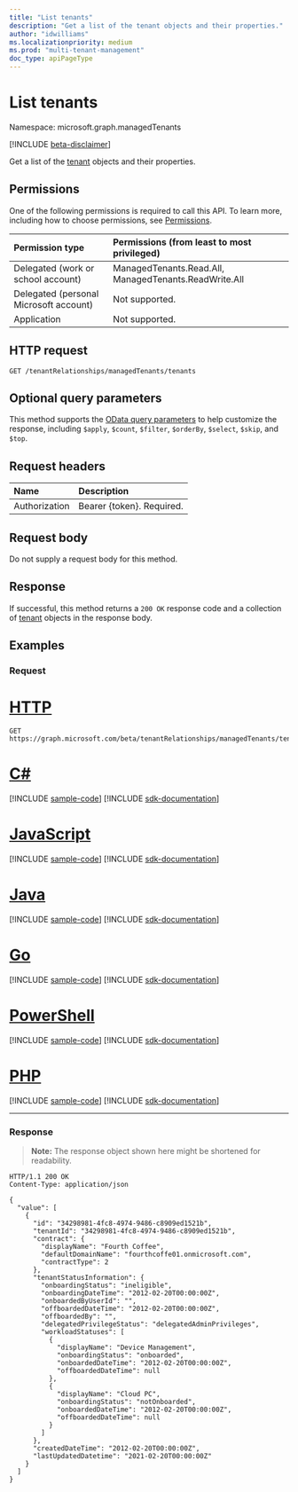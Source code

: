 ```yaml
---
title: "List tenants"
description: "Get a list of the tenant objects and their properties."
author: "idwilliams"
ms.localizationpriority: medium
ms.prod: "multi-tenant-management"
doc_type: apiPageType
---
```


# List tenants
Namespace: microsoft.graph.managedTenants

[!INCLUDE [beta-disclaimer](../../includes/beta-disclaimer.md)]

Get a list of the [tenant](../resources/managedtenants-tenant.md) objects and their properties.

## Permissions
One of the following permissions is required to call this API. To learn more, including how to choose permissions, see [Permissions](/graph/permissions-reference).

|Permission type|Permissions (from least to most privileged)|
|:---|:---|
|Delegated (work or school account)|ManagedTenants.Read.All, ManagedTenants.ReadWrite.All|
|Delegated (personal Microsoft account)|Not supported.|
|Application|Not supported.|

## HTTP request

<!-- {
  "blockType": "ignored"
}
-->
``` http
GET /tenantRelationships/managedTenants/tenants
```

## Optional query parameters
This method supports the [OData query parameters](/graph/query-parameters) to help customize the response, including `$apply`, `$count`, `$filter`, `$orderBy`, `$select`, `$skip`, and `$top`.

## Request headers
|Name|Description|
|:---|:---|
|Authorization|Bearer {token}. Required.|

## Request body
Do not supply a request body for this method.

## Response

If successful, this method returns a `200 OK` response code and a collection of [tenant](../resources/managedtenants-tenant.md) objects in the response body.

## Examples

### Request

# [HTTP](#tab/http)
<!-- {
  "blockType": "request",
  "name": "list_tenant"
}
-->
``` http
GET https://graph.microsoft.com/beta/tenantRelationships/managedTenants/tenants
```

# [C#](#tab/csharp)
[!INCLUDE [sample-code](../includes/snippets/csharp/list-tenant-csharp-snippets.md)]
[!INCLUDE [sdk-documentation](../includes/snippets/snippets-sdk-documentation-link.md)]

# [JavaScript](#tab/javascript)
[!INCLUDE [sample-code](../includes/snippets/javascript/list-tenant-javascript-snippets.md)]
[!INCLUDE [sdk-documentation](../includes/snippets/snippets-sdk-documentation-link.md)]

# [Java](#tab/java)
[!INCLUDE [sample-code](../includes/snippets/java/list-tenant-java-snippets.md)]
[!INCLUDE [sdk-documentation](../includes/snippets/snippets-sdk-documentation-link.md)]

# [Go](#tab/go)
[!INCLUDE [sample-code](../includes/snippets/go/list-tenant-go-snippets.md)]
[!INCLUDE [sdk-documentation](../includes/snippets/snippets-sdk-documentation-link.md)]

# [PowerShell](#tab/powershell)
[!INCLUDE [sample-code](../includes/snippets/powershell/list-tenant-powershell-snippets.md)]
[!INCLUDE [sdk-documentation](../includes/snippets/snippets-sdk-documentation-link.md)]

# [PHP](#tab/php)
[!INCLUDE [sample-code](../includes/snippets/php/list-tenant-php-snippets.md)]
[!INCLUDE [sdk-documentation](../includes/snippets/snippets-sdk-documentation-link.md)]

---


### Response
>**Note:** The response object shown here might be shortened for readability.
<!-- {
  "blockType": "response",
  "truncated": true,
  "@odata.type": "Collection(microsoft.graph.managedTenants.tenant)"
}
-->
``` http
HTTP/1.1 200 OK
Content-Type: application/json

{
  "value": [
    {
      "id": "34298981-4fc8-4974-9486-c8909ed1521b",
      "tenantId": "34298981-4fc8-4974-9486-c8909ed1521b",
      "contract": {
        "displayName": "Fourth Coffee",
        "defaultDomainName": "fourthcoffe01.onmicrosoft.com",
        "contractType": 2
      },
      "tenantStatusInformation": {
        "onboardingStatus": "ineligible",
        "onboardingDateTime": "2012-02-20T00:00:00Z",
        "onboardedByUserId": "",
        "offboardedDateTime": "2012-02-20T00:00:00Z",
        "offboardedBy": "",
        "delegatedPrivilegeStatus": "delegatedAdminPrivileges",
        "workloadStatuses": [
          {
            "displayName": "Device Management",
            "onboardingStatus": "onboarded",
            "onboardedDateTime": "2012-02-20T00:00:00Z",
            "offboardedDateTime": null
          },
          {
            "displayName": "Cloud PC",
            "onboardingStatus": "notOnboarded",
            "onboardedDateTime": "2012-02-20T00:00:00Z",
            "offboardedDateTime": null
          }
        ]
      },
      "createdDateTime": "2012-02-20T00:00:00Z",
      "lastUpdatedDatetime": "2021-02-20T00:00:00Z"
    }
  ]
}
```
